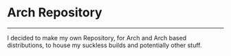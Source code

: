 # Arch Repository

---

I decided to make my own Repository, for Arch and Arch based distributions, to house my suckless builds and potentially other stuff.


